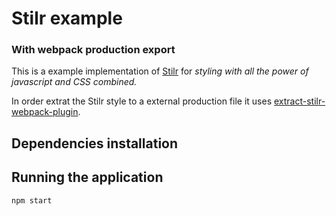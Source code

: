 # Stilr example 
### With webpack production export

This is a example implementation of [Stilr](https://github.com/kodyl/stilr) for *styling with all the power of javascript and CSS combined.*

In order extrat the Stilr style to a external production file it uses [extract-stilr-webpack-plugin](https://github.com/chcokr/extract-stilr-webpack-plugin).

## Dependencies installation
## Running the application
```sh
npm start
```

